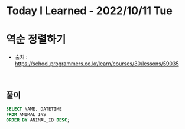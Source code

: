 # Today I Learned - 2022/10/11 Tue

# 역순 정렬하기
- 출처 : https://school.programmers.co.kr/learn/courses/30/lessons/59035
<br>

## 풀이
```sql
SELECT NAME, DATETIME
FROM ANIMAL_INS
ORDER BY ANIMAL_ID DESC;
```
